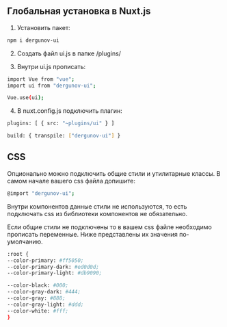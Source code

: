 ## Глобальная установка в Nuxt.js

1. Установить пакет:

```sh
npm i dergunov-ui
```

2. Создать файл ui.js в папке /plugins/

3. Внутри ui.js прописать:

```sh
import Vue from "vue";
import ui from "dergunov-ui";

Vue.use(ui);
```

4. В nuxt.config.js подключить плагин:

```sh
plugins: [ { src: "~plugins/ui" } ]
```

```sh
build: { transpile: ["dergunov-ui"] }
```

## CSS

Опционально можно подключить общие стили и утилитарные классы. В самом начале вашего css файла допишите:

```sh
@import "dergunov-ui";
```

Внутри компонентов данные стили не используются, то есть подключать css из библиотеки компонентов не обязательно.

Если общие стили не подключены то в вашем css файле необходимо прописать переменные. Ниже представлены их значения по-умолчанию.

```sh
:root {
--color-primary: #ff5050;
--color-primary-dark: #ed0d0d;
--color-primary-light: #db9090;

--color-black: #000;
--color-gray-dark: #444;
--color-gray: #888;
--color-gray-light: #ddd;
--color-white: #fff;
}
```

